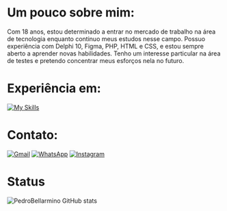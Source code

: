 # Um pouco sobre mim:

Com 18 anos, estou determinado a entrar no mercado de trabalho na área de tecnologia enquanto continuo meus estudos nesse campo. Possuo experiência com Delphi 10, Figma, PHP, HTML e CSS, e estou sempre aberto a aprender novas habilidades. Tenho um interesse particular na área de testes e pretendo concentrar meus esforços nela no futuro.

# Experiência em:

[![My Skills](https://skillicons.dev/icons?i=html,css,bootstrap,mysql,wordpress,figma&theme=light)](https://skillicons.dev)

# Contato:

[![Gmail](https://img.shields.io/badge/Gmail-D14836?style=for-the-badge&logo=gmail&logoColor=white)](https://mail.google.com/mail/u/1/#inbox) [![WhatsApp](https://img.shields.io/badge/WhatsApp-25D366?style=for-the-badge&logo=whatsapp&logoColor=white)](https://api.whatsapp.com/send?phone=SEUNUMERODOTELEFONE) [![Instagram](https://img.shields.io/badge/Instagram-E4405F?style=for-the-badge&logo=instagram&logoColor=white)](https://www.instagram.com/pedro_bellarmino_cardoso/?next=%2F)

# Status

![PedroBellarmino GitHub stats](https://github-readme-stats.vercel.app/api?username=PedroBellarmino&show_icons=true&theme=radical)
